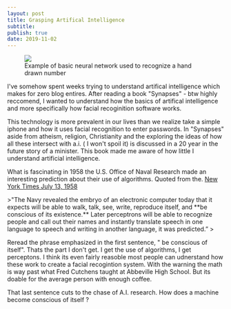 ```yaml
---
layout: post
title: Grasping Artifical Intelligence
subtitle: 
publish: true
date: 2019-11-02
---
```


<figure>
<img src="https://jonbcarroll.s3.us-east-2.amazonaws.com/20191102-0198.jpg">
<figcaption> Example of basic neural network used to recognize a hand drawn number </figcaption>
</figure>

I've somehow spent weeks trying to understand artifical intelligence which makes for zero blog entires.
After reading a book "Synapses" - btw highly reccomend, I wanted to understand how the basics of artifical intelligence and more specifically how facial recoginition software works.

This technology is more prevalent in our lives than we realize take a simple iphone and how it uses facial recognition to enter passwords. 
In "Synapses" aside from atheism, religion, Christianity and the exploring the ideas of how all these intersect with a.i. ( I won't spoil it) is discussed in a 20 year in the future story of a minister.
This book made me aware of how little I understand artificial intelligence.

What is fascinating in 1958 the U.S. Office of Naval Research made an interesting prediction about their use of algorithms. Quoted from the.
<a href="[https://timesmachine.nytimes.com/timesmachine/1958/07/13/91396361.html](https://timesmachine.nytimes.com/timesmachine/1958/07/13/91396361.html)"> New York Times July 13, 1958 </a>
<p>
  >"The Navy revealed the embryo of an electronic computer today that it expects will be able to walk, talk, see, write, reproduce itself, and **be conscious of its existence.** Later perceptrons will be able to recognize people and call out their names and instantly translate speech in one language to speech and writing in another language, it was predicted.”
  >
</p>
Reread the phrase emphasized in the first sentence, " be conscious of itself".
Thats the part I don't get. I get the use of algorithms, I get perceptons. I think its even fairly reasoble most people can udnerstand how these work to create a facial recogintion system. With the warning the math is way past what Fred Cutchens taught at Abbeville High School. But its doable for the average person with enough coffee.

That last sentence cuts to the chase of A.I. research. How does a machine become conscious of itself ?


